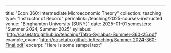 ---
title: "Econ 360: Intermediate Microeconomic Theory"
collection: teaching
type: "Instructor of Record"
permalink: /teaching/2025-courses-instructed
venue: "Binghamton University (SUNY)"
date: 2025-01-01
semesters: "Summer 2024, Summer 2025"
syllabus: 'http://casetatro.github.io/teaching/Tatro-Syllabus-Summer-360-25.pdf'
example_exam: 'http://casetatro.github.io/teaching/Summer-2024-360-Final.pdf'
excerpt: "Here is some sampel text"


